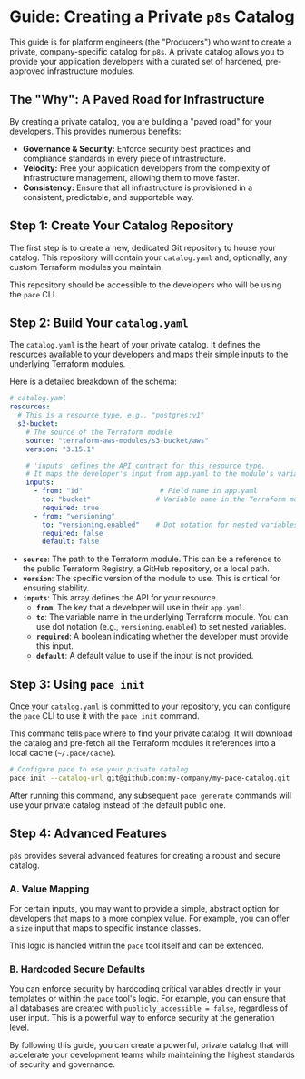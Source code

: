 # Guide: Creating a Private `p8s` Catalog

This guide is for platform engineers (the "Producers") who want to create a private, company-specific catalog for `p8s`. A private catalog allows you to provide your application developers with a curated set of hardened, pre-approved infrastructure modules.

## The "Why": A Paved Road for Infrastructure

By creating a private catalog, you are building a "paved road" for your developers. This provides numerous benefits:
*   **Governance & Security:** Enforce security best practices and compliance standards in every piece of infrastructure.
*   **Velocity:** Free your application developers from the complexity of infrastructure management, allowing them to move faster.
*   **Consistency:** Ensure that all infrastructure is provisioned in a consistent, predictable, and supportable way.

## Step 1: Create Your Catalog Repository

The first step is to create a new, dedicated Git repository to house your catalog. This repository will contain your `catalog.yaml` and, optionally, any custom Terraform modules you maintain.

This repository should be accessible to the developers who will be using the `pace` CLI.

## Step 2: Build Your `catalog.yaml`

The `catalog.yaml` is the heart of your private catalog. It defines the resources available to your developers and maps their simple inputs to the underlying Terraform modules.

Here is a detailed breakdown of the schema:

```yaml
# catalog.yaml
resources:
  # This is a resource type, e.g., "postgres:v1"
  s3-bucket:
    # The source of the Terraform module
    source: "terraform-aws-modules/s3-bucket/aws"
    version: "3.15.1"

    # 'inputs' defines the API contract for this resource type.
    # It maps the developer's input from app.yaml to the module's variables.
    inputs:
      - from: "id"                   # Field name in app.yaml
        to: "bucket"                # Variable name in the Terraform module
        required: true
      - from: "versioning"
        to: "versioning.enabled"    # Dot notation for nested variables
        required: false
        default: false
```

*   **`source`**: The path to the Terraform module. This can be a reference to the public Terraform Registry, a GitHub repository, or a local path.
*   **`version`**: The specific version of the module to use. This is critical for ensuring stability.
*   **`inputs`**: This array defines the API for your resource.
    *   **`from`**: The key that a developer will use in their `app.yaml`.
    *   **`to`**: The variable name in the underlying Terraform module. You can use dot notation (e.g., `versioning.enabled`) to set nested variables.
    *   **`required`**: A boolean indicating whether the developer must provide this input.
    *   **`default`**: A default value to use if the input is not provided.

## Step 3: Using `pace init`

Once your `catalog.yaml` is committed to your repository, you can configure the `pace` CLI to use it with the `pace init` command.

This command tells `pace` where to find your private catalog. It will download the catalog and pre-fetch all the Terraform modules it references into a local cache (`~/.pace/cache`).

```bash
# Configure pace to use your private catalog
pace init --catalog-url git@github.com:my-company/my-pace-catalog.git
```

After running this command, any subsequent `pace generate` commands will use your private catalog instead of the default public one.

## Step 4: Advanced Features

`p8s` provides several advanced features for creating a robust and secure catalog.

### A. Value Mapping

For certain inputs, you may want to provide a simple, abstract option for developers that maps to a more complex value. For example, you can offer a `size` input that maps to specific instance classes.

This logic is handled within the `pace` tool itself and can be extended.

### B. Hardcoded Secure Defaults

You can enforce security by hardcoding critical variables directly in your templates or within the `pace` tool's logic. For example, you can ensure that all databases are created with `publicly_accessible = false`, regardless of user input. This is a powerful way to enforce security at the generation level.

By following this guide, you can create a powerful, private catalog that will accelerate your development teams while maintaining the highest standards of security and governance.
